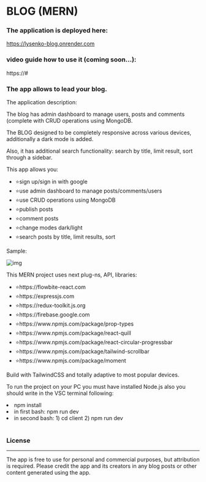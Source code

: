 # BLOG (MERN)

### The application is deployed here:

https://lysenko-blog.onrender.com

### video guide how to use it (coming soon...):

https://#

### The app allows to lead your blog.

<p>The application description:</p>
<p>The blog has admin dashboard to manage users, posts and comments (complete with CRUD operations using MongoDB.</p>
<p>The BLOG designed to be completely responsive across various devices, additionally a dark mode is added.</p>
<p>Also, it has additional search functionality: search by title, limit result, sort through a sidebar. </p>

<p>This app allows you:</p>
<ul>
<li>⭐sign up/sign in with google</li>
<li>⭐use admin dashboard to manage posts/comments/users</li>
<li>⭐use CRUD operations using MongoDB</li>
<li>⭐publish posts</li>
<li>⭐comment posts</li>
<li>⭐change modes dark/light</li>
<li>⭐search posts by title, limit results, sort</li>
</ul>

<p>Sample:</p>

![img](https://github.com/user-attachments/assets/16ba9372-3043-4dbf-9050-3d816305a155)

<p>This MERN project uses next plug-ns, API, libraries:</p>
<ul>
<li>⭐https://flowbite-react.com</li>
<li>⭐https://expressjs.com</li>
<li>⭐https://redux-toolkit.js.org</li>
<li>⭐https://firebase.google.com</li>
<li>⭐https://www.npmjs.com/package/prop-types</li>
<li>⭐https://www.npmjs.com/package/react-quill</li>
<li>⭐https://www.npmjs.com/package/react-circular-progressbar</li>
<li>⭐https://www.npmjs.com/package/tailwind-scrollbar</li>
<li>⭐https://www.npmjs.com/package/moment</li>
</ul>

<p>Build with TailwindCSS and totally adaptive to most popular devices.</p>

<p>To run the project on your PC you must have installed Node.js also you should write in the VSC terminal following:</p>
<li>npm install</li>
<li>in first bash: npm run dev</li>
<li>in second bash: 1) cd client 2) npm run dev</li>
<br>

### License

<hr>
<p>The app is free to use for personal and commercial purposes, but attribution is required. Please credit the app and its creators in any blog posts or other content generated using the app.</p>
